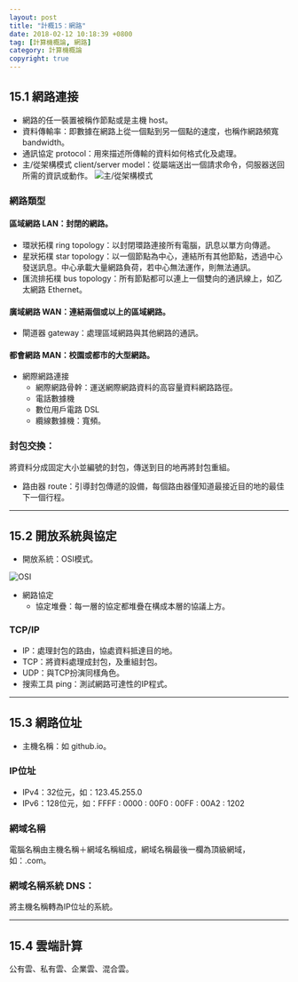 ```yaml
---
layout: post
title: "計概15：網路"
date: 2018-02-12 10:18:39 +0800
tag: [計算機概論, 網路]
category: 計算機概論
copyright: true
---
```

## 15.1 網路連接
- 網路的任一裝置被稱作節點或是主機 host。
- 資料傳輸率：即數據在網路上從一個點到另一個點的速度，也稱作網路頻寬 bandwidth。
- 通訊協定 protocol：用來描述所傳輸的資料如何格式化及處理。
- 主/從架構模式 client/server model：從屬端送出一個請求命令，伺服器送回所需的資訊或動作。
![主/從架構模式](https://i.imgur.com/qVhAtKw.png "主/從架構模式")

### 網路類型
#### 區域網路 LAN：封閉的網路。
- 環狀拓樸 ring topology：以封閉環路連接所有電腦，訊息以單方向傳遞。
- 星狀拓樸 star topology：以一個節點為中心，連結所有其他節點，透過中心發送訊息。中心承載大量網路負荷，若中心無法運作，則無法通訊。
- 匯流排拓樸 bus topology：所有節點都可以連上一個雙向的通訊線上，如乙太網路 Ethernet。

<!-- more -->

#### 廣域網路 WAN：連結兩個或以上的區域網路。
- 閘道器 gateway：處理區域網路與其他網路的通訊。

#### 都會網路 MAN：校園或都市的大型網路。

- 網際網路連接
	- 網際網路骨幹：運送網際網路資料的高容量資料網路路徑。
	- 電話數據機
	- 數位用戶電路 DSL
	- 纜線數據機：寬頻。

### 封包交換：
將資料分成固定大小並編號的封包，傳送到目的地再將封包重組。

- 路由器 route：引導封包傳遞的設備，每個路由器僅知道最接近目的地的最佳下一個行程。

---
## 15.2 開放系統與協定
- 開放系統：OSI模式。

![OSI](https://i.imgur.com/fETi3Mv.png "OSI模式")

- 網路協定
	- 協定堆疊：每一層的協定都堆疊在構成本層的協議上方。

### TCP/IP
- IP：處理封包的路由，協處資料抵達目的地。
- TCP：將資料處理成封包，及重組封包。
- UDP：與TCP扮演同樣角色。
- 搜索工具 ping：測試網路可達性的IP程式。

---
## 15.3 網路位址
- 主機名稱：如 github.io。

### IP位址
- IPv4：32位元，如：123.45.255.0
- IPv6：128位元，如：FFFF : 0000 : 00F0 : 00FF : 00A2 : 1202

### 網域名稱
電腦名稱由主機名稱＋網域名稱組成，網域名稱最後一欄為頂級網域，如：.com。

### 網域名稱系統 DNS：
將主機名稱轉為IP位址的系統。

---
## 15.4 雲端計算
公有雲、私有雲、企業雲、混合雲。